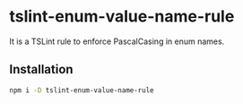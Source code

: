 # tslint-enum-value-name-rule

It is a TSLint rule to enforce PascalCasing in enum names.

## Installation

```bash
npm i -D tslint-enum-value-name-rule
```
